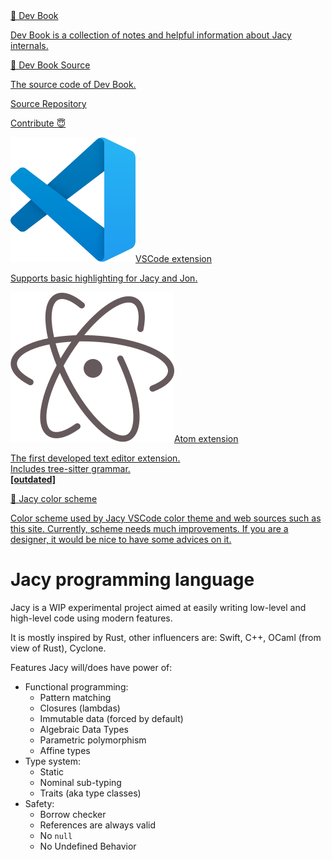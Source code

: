 <div class="books">
    <a class="book-link" href="/dev-book">
        <span class="title">📓 Dev Book</span>
        <p class="description">
            Dev Book is a collection of notes and helpful information about <span class="jacy-logo-text">Jacy</span> internals.
        </p>
    </a>
    <a class="book-link" href="https://github.com/jacylang/dev-book">
        <span class="title">📝 Dev Book Source</span>
        <p class="description">
            The source code of Dev Book.
        </p>
    </a>
    <a class="book-link" href="https://github.com/jacylang/jacy">
        <span class="title"><div class="jacy-logo"></div> Source Repository</span>
        <p class="description">
            Contribute 😇
        </p>
    </a>
    <a class="book-link" href="https://marketplace.visualstudio.com/items?itemName=jacy-lang.jacy-lang">
        <span class="title"><img src="assets/img/vscode.svg"><span>VSCode extension</span></span>
        <p class="description">
            Supports basic highlighting for <span class="jacy-logo-text">Jacy</span> and <span class="jacy-logo-text">Jon</span>.
        </p>
    </a>
    <a class="book-link" href="https://atom.io/packages/language-jacy">
        <span class="title"><img src="assets/img/atom.svg"><span>Atom extension</span></span>
        <p class="description">
            The first developed text editor extension.<br>
            Includes tree-sitter grammar.<br>
            <b>[outdated]</b>
        </p>
    </a>
    <a class="book-link" href="/color-scheme">
        <span class="title">🎨 <span class="jacy-logo-text">Jacy</span> color scheme</span>
        <p class="description">
            Color scheme used by <span class="jacy-logo-text">Jacy</span> VSCode color theme and web sources such as this site. Currently, scheme needs much improvements. If you are a designer, it would be nice to have some advices on it.
        </p>
    </a>
</div>

# <span class="jacy-logo-text">Jacy</span> programming language

<span class="jacy-logo-text">Jacy</span> is a WIP experimental project aimed at easily writing low-level and high-level code using modern features.

It is mostly inspired by <span class="rust-logo">Rust</span>, other influencers are: Swift, C++, OCaml (from view of Rust), Cyclone.

Features <span class="jacy-logo-text">Jacy</span> will/does have power of:

- Functional programming:
  - Pattern matching
  - Closures (lambdas)
  - Immutable data (forced by default)
  - Algebraic Data Types
  - Parametric polymorphism
  - Affine types
- Type system:
  - Static
  - Nominal sub-typing
  - Traits (aka type classes)
- Safety:
  - Borrow checker
  - References are always valid
  - No `null`
  - No Undefined Behavior
